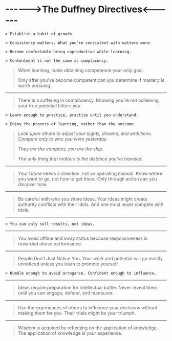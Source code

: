 # ------>The Duffney Directives<------

```
> Establish a habit of growth.
```
	
```
> Consistency matters. What you're consistent with matters more.
```

```
> Become comfortable being unproductive while learning.
```

```
> Contentment is not the same as complacency.
```

> When learning, make obtaining competence your only goal. 
>
> Only after you've become competent can you determine if mastery is worth pursuing.

---
> There is a suffering in complacency. Knowing you're not achieving your true potential bitters you.

```
> Learn enough to practice, practice until you understand.
``` 

```
> Enjoy the process of learning, rather than the outcome.
```

> _Look upon others to adjust your sights, dreams, and ambitions. Compare only to who you were yesterday._
>
>  _They are the compass, you are the ship._
>
>  _The only thing that matters is the distance you’ve traveled._

---

> Your future needs a direction, not an operating manual. Know where you want to go, not how to get there. Only through action can you discover how.

---
> Be careful with who you share ideas. Your ideas might create authority conflicts with their idols. And one must never compete with idols.

---
```
> You can only sell results, not ideas.
```

---

> You avoid offline and away status because responsiveness is rewarded above performance.

---

> People Don’t Just Notice You. Your work and potential will go mostly unnoticed unless you learn to promote yourself.

```
> Humble enough to avoid arrogance. Confident enough to influence.
```

---

> Ideas require preparation for intellectual battle. Never reveal them until you can engage, defend, and maneuver.

---

> Use the experiences of others to influence your decisions without making them for you. Their trials might be your triumph.

---

> Wisdom is acquired by reflecting on the application of knowledge. The application of knowledge is your experience.